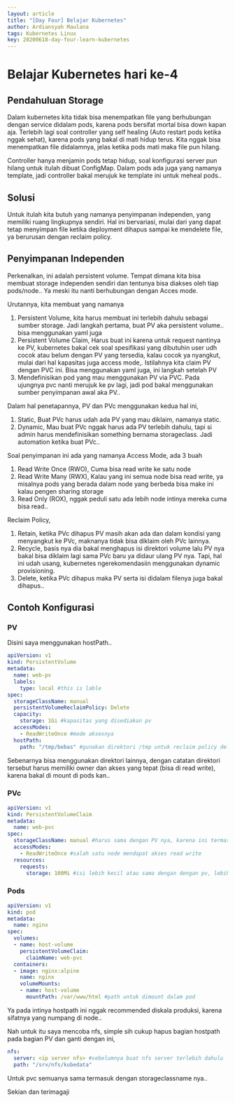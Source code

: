 ```yaml
---
layout: article
title: "[Day Four] Belajar Kubernetes"
author: Ardiansyah Maulana
tags: Kubernetes Linux
key: 20200618-day-four-learn-kubernetes
---
```

# Belajar Kubernetes hari ke-4

## Pendahuluan Storage

Dalam kubernetes kita tidak bisa menempatkan file yang berhubungan dengan service didalam pods, karena pods bersifat mortal bisa down kapan aja. Terlebih lagi soal controller yang self healing (Auto restart pods ketika nggak sehat), karena pods yang bakal di mati hidup terus. Kita nggak bisa menempatkan file didalamnya, jelas ketika pods mati maka file pun hilang.

Controller hanya menjamin pods tetap hidup, soal konfigurasi server pun hilang untuk itulah dibuat ConfigMap. Dalam pods ada juga yang namanya template, jadi controller bakal merujuk ke template ini untuk meheal pods..

## Solusi

Untuk itulah kita butuh yang namanya penyimpanan independen, yang memiliki ruang lingkupnya sendiri. Hal ini bervariasi, mulai dari yang dapat tetap menyimpan file ketika deployment dihapus sampai ke mendelete file, ya berurusan dengan reclaim policy.

## Penyimpanan Independen

Perkenalkan, ini adalah persistent volume. Tempat dimana kita bisa membuat storage independen sendiri dan tentunya bisa diakses oleh tiap pods/node.. Ya meski itu nanti berhubungan dengan Acces mode.

Urutannya, kita membuat yang namanya

1. Persistent Volume, kita harus membuat ini terlebih dahulu sebagai sumber storage. Jadi langkah pertama, buat PV aka persistent volume.. bisa menggunakan yaml juga
2. Persistent Volume Claim, Harus buat ini karena untuk request nantinya ke PV, kubernetes bakal cek soal spesifikasi yang dibutuhin user udh cocok atau belum dengan PV yang tersedia, kalau cocok ya nyangkut, mulai dari hal kapasitas juga access mode,. Istilahnya kita claim PV dengan PVC ini. Bisa menggunakan yaml juga, ini langkah setelah PV
3. Mendefinisikan pod yang mau menggunakan PV via PVC. Pada ujungnya pvc nanti merujuk ke pv lagi, jadi pod bakal menggunakan sumber penyimpanan awal aka PV..

Dalam hal penetapannya, PV dan PVc menggunakan kedua hal ini,

1. Static, Buat PVc harus udah ada PV yang mau diklaim, namanya static.
2. Dynamic, Mau buat PVc nggak harus ada PV terlebih dahulu, tapi si admin harus mendefinisikan something bernama storageclass. Jadi automation ketika buat PVc..

Soal penyimpanan ini ada yang namanya Access Mode, ada 3 buah

1. Read Write Once (RWO), Cuma bisa read write ke satu node
2. Read Write Many (RWX), Kalau yang ini semua node bisa read write, ya misalnya pods yang berada dalam node yang berbeda bisa make ini kalau pengen sharing storage
3. Read Only (ROX), nggak peduli satu ada lebih node intinya mereka cuma bisa read..

Reclaim Policy,

1. Retain, ketika PVc dihapus PV masih akan ada dan dalam kondisi yang menyangkut ke PVc, maknanya tidak bisa diklaim oleh PVc lainnya.
2. Recycle, basis nya dia bakal menghapus isi direktori volume lalu PV nya bakal bisa diklaim lagi sama PVc baru ya didaur ulang PV nya. Tapi, hal ini udah usang, kubernetes ngerekomendasiin menggunakan dynamic provisioning.
3. Delete, ketika PVc dihapus maka PV serta isi didalam filenya juga bakal dihapus..

## Contoh Konfigurasi

### PV

Disini saya menggunakan hostPath..

```yaml
apiVersion: v1
kind: PersistentVolume
metadata:
  name: web-pv
  labels:
    type: local #this is lable
spec:
  storageClassName: manual
  persistentVolumeReclaimPolicy: Delete
  capacity:
    storage: 1Gi #kapasitas yang disediakan pv
  accessModes:
    - ReadWriteOnce #mode aksesnya
  hostPath:
    path: "/tmp/bebas" #gunakan direktori /tmp untuk reclaim policy delete supaya bisa dihapus 
```
Sebenarnya bisa menggunakan direktori lainnya, dengan catatan direktori tersebut harus memiliki owner dan akses yang tepat (bisa di read write), karena bakal di mount di pods kan..

### PVc

```yaml
apiVersion: v1
kind: PersistentVolumeClaim
metadata:
  name: web-pvc
spec:
  storageClassName: manual #harus sama dengan PV nya, karena ini termasuk spesifikasi yang ingin di klaim
  accessModes:
    - ReadWriteOnce #salah satu node mendapat akses read write
  resources:
    requests:
      storage: 100Mi #isi lebih kecil atau sama dengan dengan pv, lebih dari itu nggak bakal cocok
```

### Pods

```yaml
apiVersion: v1
kind: pod
metadata:
  name: nginx
spec:
  volumes:
  - name: host-volume
    persistentVolumeClaim:
      claimName: web-pvc
  containers:
  - image: nginx:alpine
    name: nginx
    volumeMounts:
    - name: host-volume
      mountPath: /var/www/html #path untuk dimount dalam pod
```

Ya pada intinya hostpath ini nggak recommended diskala produksi, karena sifatnya yang numpang di node..

Nah untuk itu saya mencoba nfs, simple sih cukup hapus bagian hostpath pada bagian PV dan ganti dengan ini,

```yaml
nfs:
  server: <ip server nfs> #sebelumnya buat nfs server terlebih dahulu
  path: "/srv/nfs/kubedata"
```

Untuk pvc semuanya sama termasuk dengan storageclassname nya..

Sekian dan terimagaji
